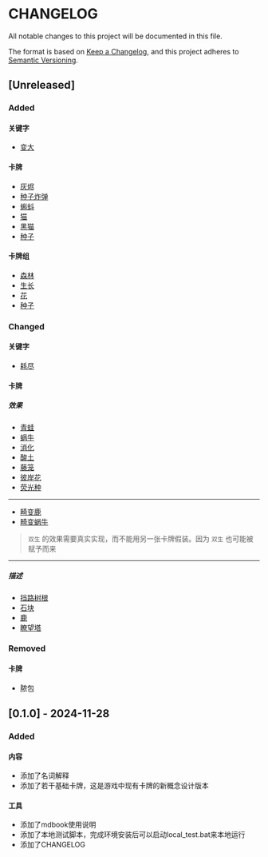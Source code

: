 # CHANGELOG

All notable changes to this project will be documented in this file.

The format is based on [Keep a Changelog](https://keepachangelog.com/en/1.1.0/),
and this project adheres to [Semantic Versioning](https://semver.org/spec/v2.0.0.html).


## [Unreleased]

### Added

#### 关键字

- [变大](名词解释.md#变大)

#### 卡牌

- [灰烬](卡牌/灰烬.md)
- [种子炸弹](卡牌/种子炸弹.md)
- [蝌蚪](卡牌/蝌蚪.md)
- [猫](卡牌/猫.md)
- [黑猫](卡牌/黑猫.md)
- [种子](卡牌/种子.md)

#### 卡牌组

- [森林](卡牌组/森林.md)
- [生长](卡牌组/生长.md)
- [花](卡牌组/花.md)
- [种子](卡牌组/种子.md)

### Changed

#### 关键字

- [耗尽](名词解释.md#耗尽)

#### 卡牌

##### 效果

- [青蛙](卡牌/青蛙.md)
- [蜗牛](卡牌/蜗牛.md)
- [消化](卡牌/消化.md)
- [酸土](卡牌/酸土.md)
- [藤笼](卡牌/藤笼.md)
- [彼岸花](卡牌/彼岸花.md)
- [荧光种](卡牌/荧光种.md)

---
- [畸变鹿](卡牌/畸变鹿.md)
- [畸变蜗牛](卡牌/畸变蜗牛.md)
> `双生` 的效果需要真实实现，而不能用另一张卡牌假装。因为 `双生` 也可能被赋予而来
---


##### 描述

- [挡路树根](卡牌/挡路树根.md)
- [石块](卡牌/石块.md)
- [鹿](卡牌/鹿.md)
- [瞭望塔](卡牌/瞭望塔.md)

### Removed

#### 卡牌

- 脓包

## [0.1.0] - 2024-11-28

### Added

#### 内容

- 添加了名词解释
- 添加了若干基础卡牌，这是游戏中现有卡牌的新概念设计版本

#### 工具

- 添加了mdbook使用说明
- 添加了本地测试脚本，完成环境安装后可以启动local_test.bat来本地运行
- 添加了CHANGELOG